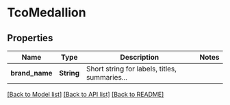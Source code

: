 # TcoMedallion

## Properties
Name | Type | Description | Notes
------------ | ------------- | ------------- | -------------
**brand_name** | **String** | Short string for labels, titles, summaries... | 

[[Back to Model list]](../README.md#documentation-for-models) [[Back to API list]](../README.md#documentation-for-api-endpoints) [[Back to README]](../README.md)


